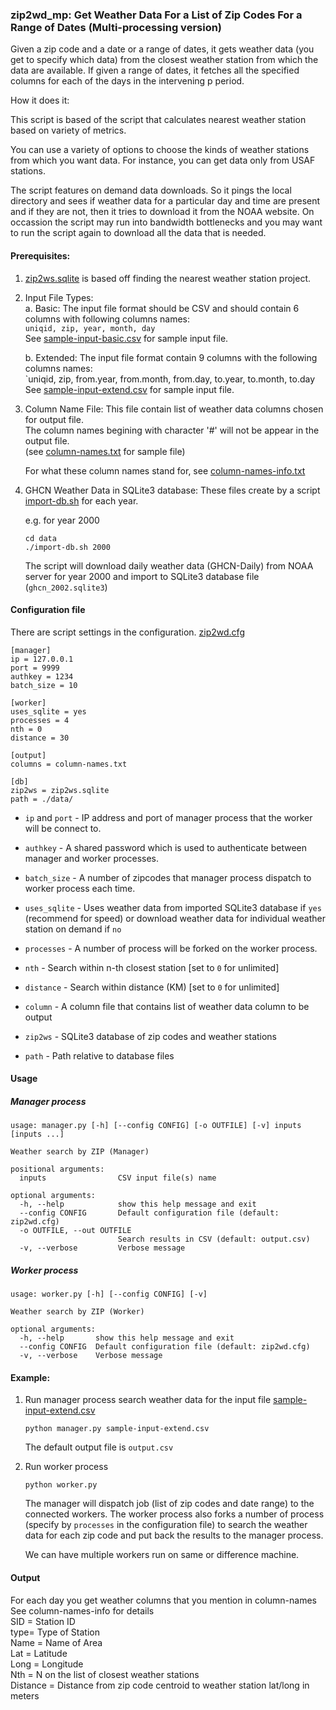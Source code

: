 ### zip2wd_mp: Get Weather Data For a List of Zip Codes For a Range of Dates (Multi-processing version)

Given a zip code and a date or a range of dates, it gets weather data (you get to specify which data) from the closest weather station from which the data are available. If given a range of dates, it fetches all the specified columns for each of the days in the intervening p period.

How it does it:

This script is based of the script that calculates nearest weather station based on variety of metrics. 

You can use a variety of options to choose the kinds of weather stations from which you want data. For instance, you can get 
data only from USAF stations. 

The script features on demand data downloads. So it pings the local directory and sees if weather data for a particular day and time are present and if they are not, then it tries to download it from the NOAA website. On occassion the script may run into bandwidth bottlenecks and you may want to run the script again to download all the data that is needed.

#### Prerequisites:

1. [zip2ws.sqlite](zip2ws.sqlite) is based off finding the nearest weather station project.  
  
2. Input File Types:  
	a. Basic: The input file format should be CSV and should contain 6 columns with following columns names:   
  `uniqid, zip, year, month, day`  
	See [sample-input-basic.csv](sample-input-basic.csv) for sample input file.

	b. Extended: The input file format contain 9 columns with the following columns names:  
	`uniqid, zip, from.year, from.month, from.day, to.year, to.month, to.day  
	See [sample-input-extend.csv](sample-input-extend.csv) for sample input file.

3. Column Name File: This file contain list of weather data columns chosen for output file.  
	The column names begining with character '#' will not be appear in the output file.    
	(see [column-names.txt](column-names.txt) for sample file)

	For what these column names stand for, see [column-names-info.txt](column-names-info.txt)

4. GHCN Weather Data in SQLite3 database: These files create by a script [import-db.sh](data/import-db.sh) for each year.

	e.g. for year 2000

	```
	cd data
	./import-db.sh 2000
	```

	The script will download daily weather data (GHCN-Daily) from NOAA server for year 2000 and import to SQLite3 database file (`ghcn_2002.sqlite3`)


#### Configuration file

There are script settings in the configuration. [zip2wd.cfg](zip2wd.cfg)

```
[manager]
ip = 127.0.0.1
port = 9999
authkey = 1234
batch_size = 10

[worker]
uses_sqlite = yes
processes = 4
nth = 0
distance = 30

[output]
columns = column-names.txt

[db]
zip2ws = zip2ws.sqlite
path = ./data/
```

* `ip` and `port` - IP address and port of manager process that the worker will be connect to.
* `authkey` - A shared password which is used to authenticate between manager and worker processes.
* `batch_size` - A number of zipcodes that manager process dispatch to worker process each time.

* `uses_sqlite` - Uses weather data from imported SQLite3 database if `yes` (recommend for speed) or download weather data for individual weather station on demand if `no`
* `processes` - A number of process will be forked on the worker process.
* `nth` - Search within n-th closest station [set to `0` for unlimited]
* `distance` - Search within distance (KM) [set to `0` for unlimited]

* `column` - A column file that contains list of weather data column to be output

* `zip2ws` - SQLite3 database of zip codes and weather stations
* `path` - Path relative to database files

#### Usage

##### Manager process
```
usage: manager.py [-h] [--config CONFIG] [-o OUTFILE] [-v] inputs [inputs ...]

Weather search by ZIP (Manager)

positional arguments:
  inputs                CSV input file(s) name

optional arguments:
  -h, --help            show this help message and exit
  --config CONFIG       Default configuration file (default: zip2wd.cfg)
  -o OUTFILE, --out OUTFILE
                        Search results in CSV (default: output.csv)
  -v, --verbose         Verbose message
```

##### Worker process
```
usage: worker.py [-h] [--config CONFIG] [-v]

Weather search by ZIP (Worker)

optional arguments:
  -h, --help       show this help message and exit
  --config CONFIG  Default configuration file (default: zip2wd.cfg)
  -v, --verbose    Verbose message
```

#### Example:

1. Run manager process search weather data for the input file [sample-input-extend.csv](sample-input-extend.csv)

	```
	python manager.py sample-input-extend.csv
	```

	The default output file is `output.csv`

2. Run worker process

	```
	python worker.py
	```

	The manager will dispatch job (list of zip codes and date range) to the connected workers. The worker process also forks a number of process (specify by `processes` in the configuration file) to search the weather data for each zip code and put back the results to the manager process.

	We can have multiple workers run on same or difference machine.

#### Output
For each day you get weather columns that you mention in column-names  
See column-names-info for details  
SID = Station ID  
type= Type of Station  
Name = Name of Area  
Lat  = Latitude  
Long = Longitude  
Nth  = N on the list of closest weather stations  
Distance = Distance from zip code centroid to weather station lat/long in meters
